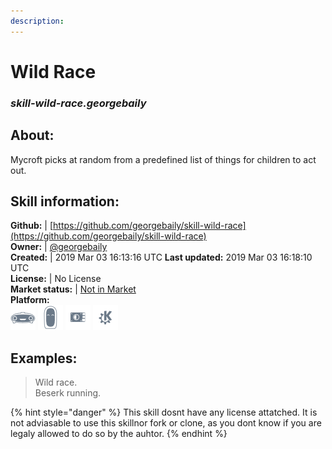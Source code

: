 ```yaml
--- 
description: 
---
```


# Wild Race  
### _skill-wild-race.georgebaily_  
## About:  
Mycroft picks at random from a predefined list of things for children to act out.

## Skill information:  
**Github:** | [https://github.com/georgebaily/skill-wild-race](https://github.com/georgebaily/skill-wild-race)  
**Owner:** | [@georgebaily](https://github.com/georgebaily)  
**Created:** | 2019 Mar 03 16:13:16 UTC  **Last updated:** 2019 Mar 03 16:18:10 UTC  
**License:** | No License  
**Market status:** | [Not in Market](https://market.mycroft.ai/skill/)  
**Platform:**  
 ![](../.gitbook/assets/mark-1-icon.png)  ![](../.gitbook/assets/mark-2-icon.png)  ![](../.gitbook/assets/picroft-icon.png)  ![](../.gitbook/assets/kde.png)   
## Examples:  
> Wild race.  
> Beserk running.  
  
{% hint style="danger" %}
This skill dosnt have any license attatched. It is not adviasable to use this skillnor fork or clone, as you dont know if you are legaly allowed to do so by the auhtor.
{% endhint %}
